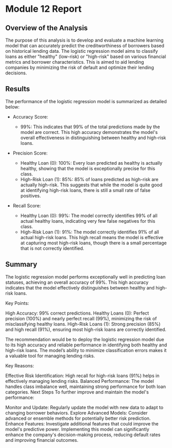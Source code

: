 # Module 12 Report


## Overview of the Analysis
The purpose of this analysis is to develop and evaluate a machine learning model that can accurately predict the creditworthiness of borrowers based on historical lending data. The logistic regression model aims to classify loans as either "healthy" (low-risk) or "high-risk" based on various financial metrics and borrower characteristics. This is aimed to aid lending companies by minimizing the risk of default and optimize their lending decisions.


## Results

The performance of the logistic regression model is summarized as detailed below:

- Accuracy Score:

    - 99%: This indicates that 99% of the total predictions made by the model are correct. This high accuracy demonstrates the model's overall effectiveness in distinguishing between healthy and high-risk loans.

- Precision Score:

    - Healthy Loan (0): 100%: Every loan predicted as healthy is actually healthy, showing that the model is exceptionally precise for this class.
    - High-Risk Loan (1): 85%: 85% of loans predicted as high-risk are actually high-risk. This suggests that while the model is quite good at identifying high-risk loans, there is still a small rate of false positives.

- Recall Score:

    - Healthy Loan (0): 99%: The model correctly identifies 99% of all actual healthy loans, indicating very few false negatives for this class.
    - High-Risk Loan (1): 91%: The model correctly identifies 91% of all actual high-risk loans. This high recall means the model is effective at capturing most high-risk loans, though there is a small percentage that is not correctly identified.



## Summary

The logistic regression model performs exceptionally well in predicting loan statuses, achieving an overall accuracy of 99%. This high accuracy indicates that the model effectively distinguishes between healthy and high-risk loans.

Key Points:

High Accuracy: 99% correct predictions.
Healthy Loans (0): Perfect precision (100%) and nearly perfect recall (99%), minimizing the risk of misclassifying healthy loans.
High-Risk Loans (1): Strong precision (85%) and high recall (91%), ensuring most high-risk loans are correctly identified.

The recommendation would be to deploy the logistic regression model due to its high accuracy and reliable performance in identifying both healthy and high-risk loans. The model’s ability to minimize classification errors makes it a valuable tool for managing lending risks.

Key Reasons:

Effective Risk Identification: High recall for high-risk loans (91%) helps in effectively managing lending risks.
Balanced Performance: The model handles class imbalance well, maintaining strong performance for both loan categories.
Next Steps
To further improve and maintain the model's performance:

Monitor and Update: Regularly update the model with new data to adapt to changing borrower behaviors.
Explore Advanced Models: Consider advanced or ensemble methods for potentially better risk prediction.
Enhance Features: Investigate additional features that could improve the model's predictive power.
Implementing this model can significantly enhance the company's decision-making process, reducing default rates and improving financial outcomes.








